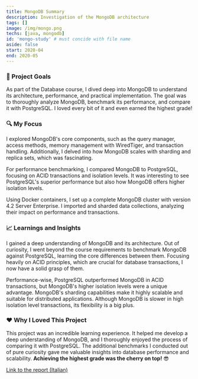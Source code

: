 ```yaml
---
title: MongoDB Summary
description: Investigation of the MongoDB architecture
tags: []
image: /img/mongo.png
techs: [java, mongodb]
id: 'mongo-study' # must concide with file name
aside: false
start: 2020-04
end: 2020-05
---
```


### 🎯 Project Goals
As part of the Database course, I dived deep into MongoDB to understand its architecture, performance, and practical implementation. 
The goal was to thoroughly analyze MongoDB, benchmark its performance, and compare it with PostgreSQL. I loved every bit of it and even earned the highest grade! 

### 🔍 My Focus
I explored MongoDB's core components, such as the query manager, access methods, memory management with WiredTiger, and transaction handling. Additionally, I delved into how MongoDB scales with sharding and replica sets, which was fascinating.

For performance benchmarking, I compared MongoDB to PostgreSQL, focusing on ACID transactions and isolation levels. It was interesting to see PostgreSQL's superior performance but also how MongoDB offers higher isolation levels.

Using Docker containers, I set up a complete MongoDB cluster with version 4.2 Server Enterprise. I imported and sharded data collections, analyzing their impact on performance and transactions.

### 📈 Learnings and Insights
I gained a deep understanding of MongoDB and its architecture. Out of curiosity, I went beyond the course requirements to benchmark MongoDB against PostgreSQL, learning the core differences between them. Focusing heavily on ACID principles, which are crucial for database transactions, I now have a solid grasp of them.

Performance-wise, PostgreSQL outperformed MongoDB in ACID transactions, but MongoDB's higher isolation levels were a unique advantage. MongoDB's sharding capabilities make it highly scalable and suitable for distributed applications. Although MongoDB is slower in high isolation level transactions, its flexibility is a big plus.

### ❤️  Why I Loved This Project
This project was an incredible learning experience. It helped me develop a deep understanding of MongoDB, and I thoroughly enjoyed the process of comparing it with PostgreSQL. The additional benchmarks I conducted out of pure curiosity gave me valuable insights into database performance and scalability. **Achieving the highest grade was the cherry on top!** 😎

[Link to the report (Italian)](/doc/unimib-mongo.pdf)
